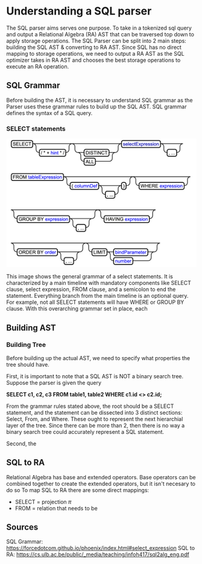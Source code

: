 # Understanding a SQL parser
The SQL parser aims serves one purpose. To take in a tokenized sql query and output a Relational Algebra (RA) AST that can be traversed top down to apply storage operations. The SQL Parser can be split into 2 main steps: building the SQL AST & converting to RA AST. Since SQL has no direct mapping to storage operations, we need to output a RA AST as the SQL optimizer takes in RA AST and chooses the best storage operations to execute an RA operation. 

## SQL Grammar
Before building the AST, it is necessary to understand SQL grammar as the Parser uses these grammar rules to build up the SQL AST. SQL grammar defines the syntax of a SQL query. 

### SELECT statements
<img src="imgs/select-stmt.png" alt = "grammar of select statements" width = "520">

This image shows the general grammar of a select statements. It is characterized by a main timeline with mandatory components like SELECT clause, select expression, FROM clause, and a semicolon to end the statement. Everything branch from the main timeline is an optional query. For example, not all SELECT statements will have WHERE or GROUP BY clause. With this overarching grammar set in place, each 

## Building AST
### Building Tree
Before building up the actual AST, we need to specify what properties the tree should have. 

First, it is important to note that a SQL AST is NOT a binary search tree. Suppose the parser is given the query 

**SELECT c1, c2, c3 FROM table1, table2 WHERE c1.id <> c2.id;** 

From the grammar rules stated above, the root should be a SELECT statement, and the statement can be dissected into 3 distinct sections: Select, From, and Where. These ought to represent the next hierarchial layer of the tree. Since there can be more than 2, then there is no way a binary search tree could accurately represent a SQL statement.

Second, the 

## SQL to RA
Relational Algebra has base and extended operators. Base operators can be combined together to create the extended operators, but it isn't necesary to do so
To map SQL to RA there are some direct mappings:
- SELECT = projection $\pi$
- FROM = relation that needs to be 

## Sources
SQL Grammar: https://forcedotcom.github.io/phoenix/index.html#select_expression 
SQL to RA: https://cs.ulb.ac.be/public/_media/teaching/infoh417/sql2alg_eng.pdf